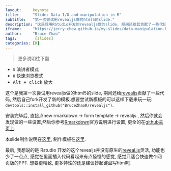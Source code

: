 ```yaml
---
layout:     keynote
title:      "Slide: Data I/O and manipulation in R"
subtitle:   "第一次尝试用revealjs做的html5的slide."
description: "这是我用RStudio开发的revealjs做的slide, 期间还给其贡献了一些代码, 自己还做了一个新的模板. :grin: 想要瞧瞧究竟有多炫酷, 请大胆戳我."
iframe:     "https://jerry-chow.github.io/my-slides/data-manipulation.html#/"
author:     "Bruce Zhao"
tags:        [slides]
categories: [R]
---
```


> 更多说明往下翻

<ul>
<li><code>S</code> 演讲者模式</li>
<li><code>O</code> 快速浏览模式</li>
<li><kbd>Alt + click</kbd> 放大</li>
</ul> 

这个是我第一次尝试用revealjs做的html5的slide, 期间还给[revealjs](https://github.com/rstudio/revealjs)贡献了一些代码, 然后自己fork开发了新的模板.想要尝试新模板的可以这样下载来玩一玩: <code>devtools::install_github("BruceZhaoR/revealjs")</code>.

安装完毕后, 直接点new rmarkdown -> form template -> revealjs , 然后你就会发现做的一些设置,然后你参考[Rmarkdown](http://rmarkdown.rstudio.com/revealjs_presentation_format.html)官方说明进行设置, 更全的在[github主页上](https://github.com/rstudio/revealjs/blob/master/README.md).

本slide制作说明在[这里](https://github.com/BruceZhaoR/my-slides/blob/master/revealjs/instruction.md), 制作模板在[这里](https://github.com/BruceZhaoR/my-slides/blob/master/revealjs/template.Rmd).

最后, 我想说的是 Rstudio 开发的这个revealjs并没有原生的[reveal.js](https://github.com/hakimel/reveal.js)灵活, 功能也少了一点点, 感觉在里面插入代码看起来有点怪怪的感觉, 感觉只适合快速做个网页版的PPT. 想要更精致, 更多特性的还是建议抄起键盘写html吧.